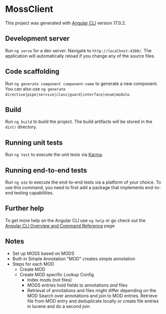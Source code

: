 # MossClient

This project was generated with [Angular CLI](https://github.com/angular/angular-cli) version 17.0.2.

## Development server

Run `ng serve` for a dev server. Navigate to `http://localhost:4200/`. The application will automatically reload if you change any of the source files.

## Code scaffolding

Run `ng generate component component-name` to generate a new component. You can also use `ng generate directive|pipe|service|class|guard|interface|enum|module`.

## Build

Run `ng build` to build the project. The build artifacts will be stored in the `dist/` directory.

## Running unit tests

Run `ng test` to execute the unit tests via [Karma](https://karma-runner.github.io).

## Running end-to-end tests

Run `ng e2e` to execute the end-to-end tests via a platform of your choice. To use this command, you need to first add a package that implements end-to-end testing capabilities.

## Further help

To get more help on the Angular CLI use `ng help` or go check out the [Angular CLI Overview and Command Reference](https://angular.io/cli) page.

## Notes

* Set up MOSS based on MODS
* Built-in Simple Annotation "MOD" creates simple annotation
* Steps for each MOD
    * Create MOD
    * Create MOD specific Lookup Config
        * Index mods (not files)
        * MODS entries hold fields to annotations *and* files
        * Retrieval of annotations and files might differ depending on the MOD
Search over annotations and join to MOD entries. Retrieve file from MOD entry and deduplicate locally *or* create file entries in lucene and do a second join